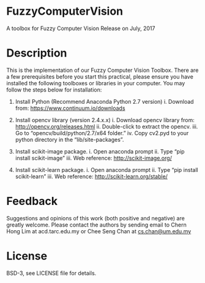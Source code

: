 # FuzzyComputerVision
A toolbox for Fuzzy Computer Vision
Release on July, 2017

# Description
This is the implementation of our Fuzzy Computer Vision Toolbox. There are a few prerequisites before you start this practical, please ensure you have installed the following toolboxes or libraries in your computer. You may follow the steps below for installation:

1.	Install Python (Recommend Anaconda Python 2.7 version)
    i.	  Download from: https://www.continuum.io/downloads

2.	Install opencv library (version 2.4.x.x)
    i.	  Download opencv library from: http://opencv.org/releases.html
    ii.	  Double-click to extract the opencv.
    iii.	Go to “opencv/build/python/2.7/x64 folder.”
    iv.	  Copy cv2.pyd to your python directory in the “lib/site-packages”.

3.	Install scikit-image package.
    i.	Open anaconda prompt
    ii.	Type “pip install scikit-image”
    iii.	Web reference: http://scikit-image.org/

4.	Install scikit-learn package. 
    i.	Open anaconda prompt
    ii.	Type “pip install scikit-learn”
    iii.	Web reference: http://scikit-learn.org/stable/

# Feedback
Suggestions and opinions of this work (both positive and negative) are greatly welcome. Please contact the authors by sending email to Chern Hong Lim at acd.tarc.edu.my or Chee Seng Chan at cs.chan@um.edu.my

# License
BSD-3, see LICENSE file for details.
